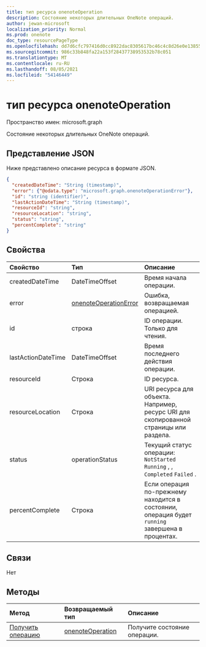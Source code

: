 ```yaml
---
title: тип ресурса onenoteOperation
description: Состояние некоторых длительных OneNote операций.
author: jewan-microsoft
localization_priority: Normal
ms.prod: onenote
doc_type: resourcePageType
ms.openlocfilehash: dd7d6cfc797416d0cc8922dac8305617bc46c4c8d26e0e138551a0f855cadcbb
ms.sourcegitcommit: 986c33b848fa22a153f28437738953532b78c051
ms.translationtype: MT
ms.contentlocale: ru-RU
ms.lasthandoff: 08/05/2021
ms.locfileid: "54146449"
---
```

# <a name="onenoteoperation-resource-type"></a>тип ресурса onenoteOperation

Пространство имен: microsoft.graph

Состояние некоторых длительных OneNote операций.

## <a name="json-representation"></a>Представление JSON

Ниже представлено описание ресурса в формате JSON.

<!--{
  "blockType": "resource",
  "optionalProperties": [],
  "baseType": "microsoft.graph.operation",
  "@odata.type": "microsoft.graph.onenoteOperation"
}-->

```json
{
  "createdDateTime": "String (timestamp)",
  "error": {"@odata.type": "microsoft.graph.onenoteOperationError"},
  "id": "string (identifier)",
  "lastActionDateTime": "String (timestamp)",
  "resourceId": "string",
  "resourceLocation": "string",
  "status": "string",
  "percentComplete": "string"
}

```
## <a name="properties"></a>Свойства
| Свойство     | Тип   |Описание|
|:---------------|:--------|:----------|
|createdDateTime| DateTimeOffset |Время начала операции.|
|error|[onenoteOperationError](onenoteoperationerror.md)|Ошибка, возвращаемая операцией.|
|id|строка|ID операции. Только для чтения.|
|lastActionDateTime| DateTimeOffset |Время последнего действия операции.|
|resourceId|Строка|ID ресурса.|
|resourceLocation|Строка|URI ресурса для объекта. Например, ресурс URI для скопированной страницы или раздела. |
|status|operationStatus|Текущий статус операции: `NotStarted` `Running` , , `Completed` `Failed` . |
|percentComplete|Строка|Если операция по-прежнему находится в состоянии, операция будет `running` завершена в процентах.|

## <a name="relationships"></a>Связи
Нет


## <a name="methods"></a>Методы

| Метод           | Возвращаемый тип    |Описание|
|:---------------|:--------|:----------|
|[Получить операцию](../api/onenoteoperation-get.md) | [onenoteOperation](onenoteoperation.md) |Получите состояние операции. |

<!-- uuid: 8fcb5dbc-d5aa-4681-8e31-b001d5168d79
2015-10-25 14:57:30 UTC -->
<!-- {
  "type": "#page.annotation",
  "description": "onenoteOperation resource",
  "keywords": "",
  "section": "documentation",
  "tocPath": ""
}-->

